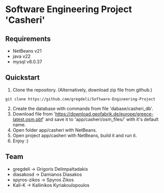 # Software Engineering Project 'Casheri'

## Requirements

- NetBeans v21
- java v22
- mysql v8.0.37

## Quickstart

1.  Clone the repository. (Alternatively, download zip file from github.)
```
git clone https://github.com/gregdeli/Software-Engineering-Project
```
2.  Create the database with commands from file 'dabase/casheri_db'.
3.  Download file from 'https://download.geofabrik.de/europe/greece-latest.osm.pbf' and save it to 'app/casheri/osm_files/' with it's default name.
4.  Open folder app/casheri with NetBeans.
5.  Open project app/casheri with NetBeans, build it and run it.
6.  Enjoy :)

## Team

- gregdeli -> Grigoris Delimpaltadakis
- diasakosd -> Damianos Diasakos
- spyros-zikos -> Spyros Zikos
- Kall-K -> Kallinikos Kyriakoulopoulos
